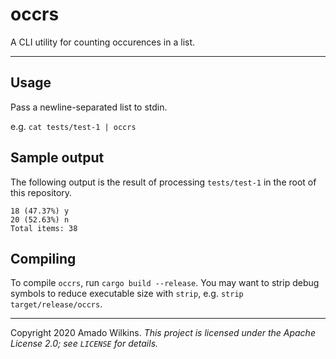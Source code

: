 # occrs

A CLI utility for counting occurences in a list.

---

## Usage

Pass a newline-separated list to stdin.

e.g. `cat tests/test-1 | occrs`

## Sample output

The following output is the result of processing `tests/test-1` in the root of this repository.

```
18 (47.37%) y
20 (52.63%) n
Total items: 38
```
## Compiling

To compile `occrs`, run `cargo build --release`. You may want to strip debug symbols to reduce executable size with `strip`, e.g. `strip target/release/occrs`. 

---

Copyright 2020 Amado Wilkins. *This project is licensed under the Apache License 2.0; see `LICENSE` for details.*
